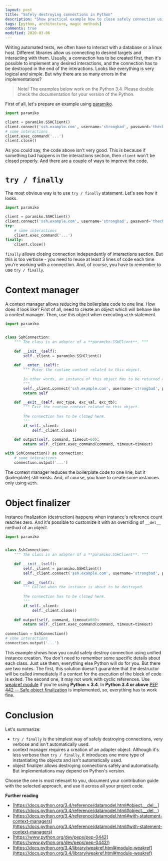 ```yaml
---
layout: post
title: "Safely destroying connections in Python"
description: "Show practical example how to close safely connection using different Python approaches."
tags: [python, architecture, magic methods]
comments: true
modified: 2020-03-06
---
```


Writing automated tests, we often have to interact with a database or a linux host. Different libraries allow us connecting to desired targets and interacting with them. Usually, a connection has to be created first, then it's possible to implement any desired interactions, and the connection has to be destroyed in the end of the interactions. Looks like everything is very logical and simple. But why there are so many errors in the implementations?

> Note! The examples below work on the Python 3.4. Please double check the documentation for your version of the Python.

First of all, let's prepare an example using [paramiko](http://www.paramiko.org).

```python 
import paramiko

client = paramiko.SSHClient()
client.connect('ssh.example.com', username='strongbad', password='thecheat')
# some interactions
client.exec_command('...')
client.close()
```

As you could say, the code above isn't very good. This is because if something bad happens in the interactions section, then `client` won't be closed properly. And there are a couple of ways to improve the code.
 
`try / finally`
==============
The most obvious way is to use `try / finally` statement. Let's see how it looks.
```python
import paramiko

client = paramiko.SSHClient()
client.connect('ssh.example.com', username='strongbad', password='thecheat')
try:
    # some interactions
    client.exec_command('...')
finally:
    client.close()
```

`finally` allows closing connection independently of interactions section. But this is too verbose - you need to reuse at least 3 lines of code each time you're working with a connection. And, of course, you have to remember to use `try / finally`.

Context manager
===============
A context manager allows reducing the boilerplate code to one line. How does it look like?
First of all, need to create an object which will behave like a context manager. Then, use this object when executing `with` statement.
```python
import paramiko


class SshConnection:
    """ The class is an adapter of a **paramiko.SSHClient**. """
    
    def __init__(self):
        self._client = paramiko.SSHClient()
    
    def __enter__(self):
        """ Enter the runtime context related to this object.
        
        In other words, an instance of this object has to be returned as it'll be used as a SSH connection.
        """
        self._client.connect('ssh.example.com', username='strongbad', password='thecheat')
        return self
    
    def __exit__(self, exc_type, exc_val, exc_tb):
        """ Exit the runtime context related to this object.
        
        The connection has to be closed here.
        """
        if self._client:
            self._client.close()
            
    def output(self, command, timeout=60):
        return self._client.exec_command(command, timeout=timeout)

with SshConnection() as connection:
    # some interactions
    connection.output('...')
```

The context manager reduces the boilerplate code to one line, but it (boilerplate) still exists.  And, of course, you have to create some instances only using `with`. 

Object finalizer
================
Instance finalization (destruction) happens when instance's reference count reaches zero. And it's possible to customize it with an overriding of `__del__` method of an object.
```python
import paramiko


class SshConnection:
    """ The class is an adapter of a **paramiko.SSHClient**. """
    
    def __init__(self):
        self._client = paramiko.SSHClient()
        self._client.connect('ssh.example.com', username='strongbad', password='thecheat')
    
    def __del__(self):
        """ Called when the instance is about to be destroyed. 
                
        The connection has to be closed here.
        """
        if self._client:
            self._client.close()
                    
    def output(self, command, timeout=60):
        return self._client.exec_command(command, timeout=timeout)
    
connection = SshConnection()
# some interactions
connection.output('...')
```

This example shows how you could safely destroy connection using unified instance creation. You don't need to remember some specific details about each class. Just use them, everything else Python will do for you. But there are two notes. The first, this solution doesn't guarantee that the destructor will be called immediately if a context for the execution of the block of code is exited. The second one, it may not work with cyclic references. Use [weakref module](https://docs.python.org/3.4/library/weakref.html#module-weakref) if you're using **Python < 3.4**. In **Python 3.4 or above** [PEP 442 -- Safe object finalization](https://www.python.org/dev/peps/pep-0442/) is implemented, so, everything has to work fine.

Conclusion
==========
Let's summarize: 
- `try / finally` is the simplest way of safely destroying connections, very verbose and isn't automatically used.
- context manager requires a creation of an adapter object. Although it's less verbose than `try / finally`, it introduces one more type of instantiating the objects and isn't automatically used.
- object finalizer allows destroying connections safely and automatically. But implementations may depend on Python's version.

Choose the one is most relevant to you, document your contribution guide with the selected approach, and use it across all your project code.

**Further reading**
- [https://docs.python.org/3.4/reference/datamodel.html#object.__del__](https://docs.python.org/3.4/reference/datamodel.html#object.__del__)
- [https://docs.python.org/3.4/reference/datamodel.html#with-statement-context-managers](https://docs.python.org/3.4/reference/datamodel.html#with-statement-context-managers)
- [https://www.python.org/dev/peps/pep-0442](https://www.python.org/dev/peps/pep-0442/)
- [https://docs.python.org/3.4/library/weakref.html#module-weakref](https://docs.python.org/3.4/library/weakref.html#module-weakref)
